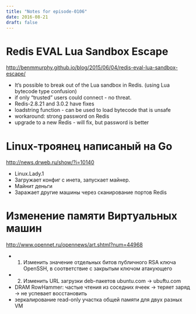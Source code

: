 ```yaml
---
title: "Notes for episode-0106"
date: 2016-08-21
draft: false
---
```


# Redis EVAL Lua Sandbox Escape
http://benmmurphy.github.io/blog/2015/06/04/redis-eval-lua-sandbox-escape/

- It’s possible to break out of the Lua sandbox in Redis. (using Lua bytecode type confusion)
- if only “trusted” users could connect - no threat.
- Redis-2.8.21 and 3.0.2 have fixes
- loadstring function - can be used to load bytecode that is unsafe
- workaround: strong password on Redis
- upgrade to a new Redis - will fix, but password is better


# Linux-троянец написаный на Go
http://news.drweb.ru/show/?i=10140

- Linux.Lady.1
- Загружает конфиг с инета, запускает майнер.
- Майнит деньги
- Заражает другие машины через сканирование портов Redis

# Изменение памяти Виртуальных машин
http://www.opennet.ru/opennews/art.shtml?num=44968

- 1. Изменить значение отдельных битов публичного RSA ключа OpenSSH, в соответствие с закрытым ключом атакующего
- 2. Изменить URL загрузки deb-пакетов ubuntu.com -> ubuftu.com
- DRAM RowHammer: частые чтения из соседних ячеек -> теряет заряд -> не успевает восстановить
- зеркалирование read-only участка общей памяти для двух разных VM
